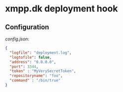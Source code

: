 # xmpp.dk deployment hook

## Configuration

*config.json*:

```json
{
  "logfile": "deployment.log",
  "logtofile": false,
  "address": "0.0.0.0",
  "port": 3344,
  "token" : "MyVerySecretToken",
  "repositoryname": "foo",
  "command" : "/bin/true"
}
```
